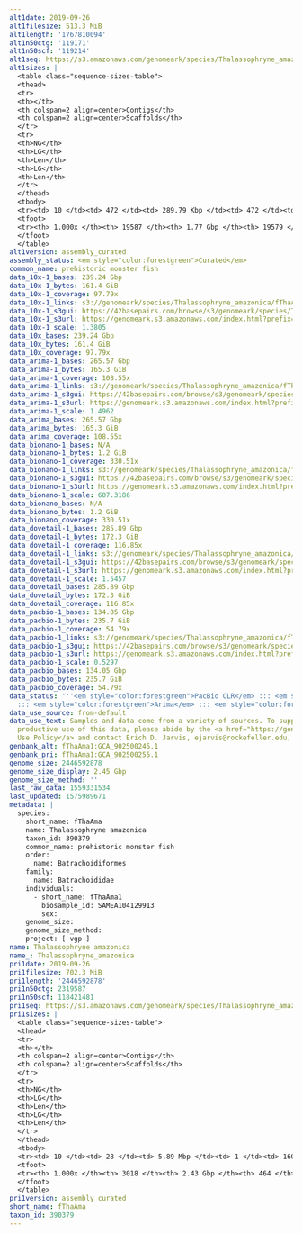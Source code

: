 ```yaml
---
alt1date: 2019-09-26
alt1filesize: 513.3 MiB
alt1length: '1767810094'
alt1n50ctg: '119171'
alt1n50scf: '119214'
alt1seq: https://s3.amazonaws.com/genomeark/species/Thalassophryne_amazonica/fThaAma1/assembly_curated/fThaAma1.alt.cur.20190926.fasta.gz
alt1sizes: |
  <table class="sequence-sizes-table">
  <thead>
  <tr>
  <th></th>
  <th colspan=2 align=center>Contigs</th>
  <th colspan=2 align=center>Scaffolds</th>
  </tr>
  <tr>
  <th>NG</th>
  <th>LG</th>
  <th>Len</th>
  <th>LG</th>
  <th>Len</th>
  </tr>
  </thead>
  <tbody>
  <tr><td> 10 </td><td> 472 </td><td> 289.79 Kbp </td><td> 472 </td><td> 290.22 Kbp </td></tr><tr><td> 20 </td><td> 1186 </td><td> 215.72 Kbp </td><td> 1185 </td><td> 215.72 Kbp </td></tr><tr><td> 30 </td><td> 2106 </td><td> 172.80 Kbp </td><td> 2105 </td><td> 172.80 Kbp </td></tr><tr><td> 40 </td><td> 3236 </td><td> 142.47 Kbp </td><td> 3234 </td><td> 142.48 Kbp </td></tr><tr style="background-color:#cccccc;"><td> 50 </td><td> 4594 </td><td> 119.17 Kbp </td><td> 4593 </td><td> 119.21 Kbp </td></tr><tr><td> 60 </td><td> 6225 </td><td> 98.75 Kbp </td><td> 6224 </td><td> 98.76 Kbp </td></tr><tr><td> 70 </td><td> 8197 </td><td> 81.00 Kbp </td><td> 8195 </td><td> 81.02 Kbp </td></tr><tr><td> 80 </td><td> 10646 </td><td> 63.97 Kbp </td><td> 10643 </td><td> 63.98 Kbp </td></tr><tr><td> 90 </td><td> 13875 </td><td> 46.24 Kbp </td><td> 13872 </td><td> 46.25 Kbp </td></tr><tr><td> 100 </td><td> 19586 </td><td> 193  bp </td><td> 19578 </td><td> 193  bp </td></tr></tbody>
  <tfoot>
  <tr><th> 1.000x </th><th> 19587 </th><th> 1.77 Gbp </th><th> 19579 </th><th> 1.77 Gbp </th></tr>
  </tfoot>
  </table>
alt1version: assembly_curated
assembly_status: <em style="color:forestgreen">Curated</em>
common_name: prehistoric monster fish
data_10x-1_bases: 239.24 Gbp
data_10x-1_bytes: 161.4 GiB
data_10x-1_coverage: 97.79x
data_10x-1_links: s3://genomeark/species/Thalassophryne_amazonica/fThaAma1/genomic_data/10x/<br>
data_10x-1_s3gui: https://42basepairs.com/browse/s3/genomeark/species/Thalassophryne_amazonica/fThaAma1/genomic_data/10x/
data_10x-1_s3url: https://genomeark.s3.amazonaws.com/index.html?prefix=species/Thalassophryne_amazonica/fThaAma1/genomic_data/10x/
data_10x-1_scale: 1.3805
data_10x_bases: 239.24 Gbp
data_10x_bytes: 161.4 GiB
data_10x_coverage: 97.79x
data_arima-1_bases: 265.57 Gbp
data_arima-1_bytes: 165.3 GiB
data_arima-1_coverage: 108.55x
data_arima-1_links: s3://genomeark/species/Thalassophryne_amazonica/fThaAma1/genomic_data/arima/<br>
data_arima-1_s3gui: https://42basepairs.com/browse/s3/genomeark/species/Thalassophryne_amazonica/fThaAma1/genomic_data/arima/
data_arima-1_s3url: https://genomeark.s3.amazonaws.com/index.html?prefix=species/Thalassophryne_amazonica/fThaAma1/genomic_data/arima/
data_arima-1_scale: 1.4962
data_arima_bases: 265.57 Gbp
data_arima_bytes: 165.3 GiB
data_arima_coverage: 108.55x
data_bionano-1_bases: N/A
data_bionano-1_bytes: 1.2 GiB
data_bionano-1_coverage: 330.51x
data_bionano-1_links: s3://genomeark/species/Thalassophryne_amazonica/fThaAma1/genomic_data/bionano/<br>
data_bionano-1_s3gui: https://42basepairs.com/browse/s3/genomeark/species/Thalassophryne_amazonica/fThaAma1/genomic_data/bionano/
data_bionano-1_s3url: https://genomeark.s3.amazonaws.com/index.html?prefix=species/Thalassophryne_amazonica/fThaAma1/genomic_data/bionano/
data_bionano-1_scale: 607.3186
data_bionano_bases: N/A
data_bionano_bytes: 1.2 GiB
data_bionano_coverage: 330.51x
data_dovetail-1_bases: 285.89 Gbp
data_dovetail-1_bytes: 172.3 GiB
data_dovetail-1_coverage: 116.85x
data_dovetail-1_links: s3://genomeark/species/Thalassophryne_amazonica/fThaAma1/genomic_data/dovetail/<br>
data_dovetail-1_s3gui: https://42basepairs.com/browse/s3/genomeark/species/Thalassophryne_amazonica/fThaAma1/genomic_data/dovetail/
data_dovetail-1_s3url: https://genomeark.s3.amazonaws.com/index.html?prefix=species/Thalassophryne_amazonica/fThaAma1/genomic_data/dovetail/
data_dovetail-1_scale: 1.5457
data_dovetail_bases: 285.89 Gbp
data_dovetail_bytes: 172.3 GiB
data_dovetail_coverage: 116.85x
data_pacbio-1_bases: 134.05 Gbp
data_pacbio-1_bytes: 235.7 GiB
data_pacbio-1_coverage: 54.79x
data_pacbio-1_links: s3://genomeark/species/Thalassophryne_amazonica/fThaAma1/genomic_data/pacbio/<br>
data_pacbio-1_s3gui: https://42basepairs.com/browse/s3/genomeark/species/Thalassophryne_amazonica/fThaAma1/genomic_data/pacbio/
data_pacbio-1_s3url: https://genomeark.s3.amazonaws.com/index.html?prefix=species/Thalassophryne_amazonica/fThaAma1/genomic_data/pacbio/
data_pacbio-1_scale: 0.5297
data_pacbio_bases: 134.05 Gbp
data_pacbio_bytes: 235.7 GiB
data_pacbio_coverage: 54.79x
data_status: '''<em style="color:forestgreen">PacBio CLR</em> ::: <em style="color:forestgreen">10x</em>
  ::: <em style="color:forestgreen">Arima</em> ::: <em style="color:forestgreen">Dovetail</em>'''
data_use_source: from-default
data_use_text: Samples and data come from a variety of sources. To support fair and
  productive use of this data, please abide by the <a href="https://genome10k.soe.ucsc.edu/data-use-policies/">Data
  Use Policy</a> and contact Erich D. Jarvis, ejarvis@rockefeller.edu, with any questions.
genbank_alt: fThaAma1:GCA_902500245.1
genbank_pri: fThaAma1:GCA_902500255.1
genome_size: 2446592878
genome_size_display: 2.45 Gbp
genome_size_method: ''
last_raw_data: 1559331534
last_updated: 1575989671
metadata: |
  species:
    short_name: fThaAma
    name: Thalassophryne amazonica
    taxon_id: 390379
    common_name: prehistoric monster fish
    order:
      name: Batrachoidiformes
    family:
      name: Batrachoididae
    individuals:
      - short_name: fThaAma1
        biosample_id: SAMEA104129913
        sex:
    genome_size:
    genome_size_method:
    project: [ vgp ]
name: Thalassophryne amazonica
name_: Thalassophryne_amazonica
pri1date: 2019-09-26
pri1filesize: 702.3 MiB
pri1length: '2446592878'
pri1n50ctg: 2319587
pri1n50scf: 118421481
pri1seq: https://s3.amazonaws.com/genomeark/species/Thalassophryne_amazonica/fThaAma1/assembly_curated/fThaAma1.pri.cur.20190926.fasta.gz
pri1sizes: |
  <table class="sequence-sizes-table">
  <thead>
  <tr>
  <th></th>
  <th colspan=2 align=center>Contigs</th>
  <th colspan=2 align=center>Scaffolds</th>
  </tr>
  <tr>
  <th>NG</th>
  <th>LG</th>
  <th>Len</th>
  <th>LG</th>
  <th>Len</th>
  </tr>
  </thead>
  <tbody>
  <tr><td> 10 </td><td> 28 </td><td> 5.89 Mbp </td><td> 1 </td><td> 160.46 Mbp </td></tr><tr><td> 20 </td><td> 76 </td><td> 4.41 Mbp </td><td> 3 </td><td> 146.42 Mbp </td></tr><tr><td> 30 </td><td> 138 </td><td> 3.51 Mbp </td><td> 4 </td><td> 133.90 Mbp </td></tr><tr><td> 40 </td><td> 215 </td><td> 2.83 Mbp </td><td> 6 </td><td> 122.56 Mbp </td></tr><tr style="background-color:#cccccc;"><td> 50 </td><td> 310 </td><td style="background-color:#88ff88;"> 2.32 Mbp </td><td> 8 </td><td style="background-color:#88ff88;"> 118.42 Mbp </td></tr><tr><td> 60 </td><td> 434 </td><td> 1.67 Mbp </td><td> 10 </td><td> 117.38 Mbp </td></tr><tr><td> 70 </td><td> 607 </td><td> 1.18 Mbp </td><td> 13 </td><td> 99.27 Mbp </td></tr><tr><td> 80 </td><td> 864 </td><td> 0.78 Mbp </td><td> 15 </td><td> 92.12 Mbp </td></tr><tr><td> 90 </td><td> 1284 </td><td> 401.77 Kbp </td><td> 18 </td><td> 72.82 Mbp </td></tr><tr><td> 100 </td><td> 3017 </td><td> 40  bp </td><td> 463 </td><td> 890  bp </td></tr></tbody>
  <tfoot>
  <tr><th> 1.000x </th><th> 3018 </th><th> 2.43 Gbp </th><th> 464 </th><th> 2.45 Gbp </th></tr>
  </tfoot>
  </table>
pri1version: assembly_curated
short_name: fThaAma
taxon_id: 390379
---
```

